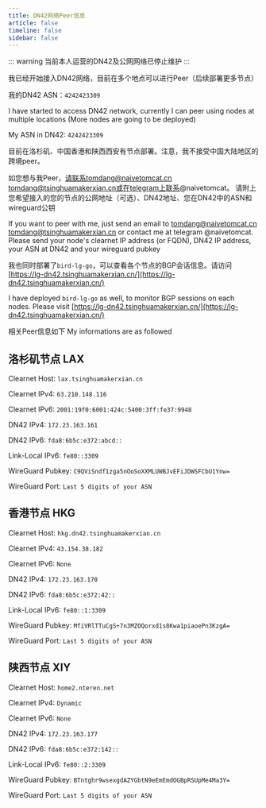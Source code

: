 ```yaml
---
title: DN42网络Peer信息
article: false
timeline: false
sidebar: false
---
```


::: warning
当前本人运营的DN42及公网网络已停止维护
:::

我已经开始接入DN42网络，目前在多个地点可以进行Peer（后续部署更多节点）

我的DN42 ASN：`4242423309`

I have started to access DN42 network, currently I can peer using nodes at multiple locations
(More nodes are going to be deployed)

My ASN in DN42: `4242423309`

目前在洛杉矶、中国香港和陕西西安有节点部署。注意，我不接受中国大陆地区的跨境peer。

如您想与我Peer，请联系tomdang@naivetomcat.cn tomdang@tsinghuamakerxian.cn或在telegram上联系@naivetomcat。
请附上您希望接入的您的节点的公网地址（可选）、DN42地址、您在DN42中的ASN和wireguard公钥

If you want to peer with me, just send an email to tomdang@naivetomcat.cn tomdang@tsinghuamakerxian.cn
or contact me at telegram @naivetomcat. Please send your node's clearnet IP address (or FQDN), DN42 IP
address, your ASN at DN42 and your wireguard pubkey

我也同时部署了`bird-lg-go`，可以查看各个节点的BGP会话信息。请访问[https://lg-dn42.tsinghuamakerxian.cn/](https://lg-dn42.tsinghuamakerxian.cn/)

I have deployed `bird-lg-go` as well, to monitor BGP sessions on each nodes. Please visit [https://lg-dn42.tsinghuamakerxian.cn/](https://lg-dn42.tsinghuamakerxian.cn/)

相关Peer信息如下
My informations are as followed

## 洛杉矶节点 LAX

Clearnet Host: `lax.tsinghuamakerxian.cn`

Clearnet IPv4: `63.210.148.116`

Clearnet IPv6: `2001:19f0:6001:424c:5400:3ff:fe37:9948`

DN42 IPv4: `172.23.163.161`

DN42 IPv6: `fda8:6b5c:e372:abcd::`

Link-Local IPv6: `fe80::3309`

WireGuard Pubkey: `C9QViSndf1zga5nOoSoXXMLUWBJvEFiJDWSFCbU1Ynw=`

WireGuard Port: `Last 5 digits of your ASN`

## 香港节点 HKG

Clearnet Host: `hkg.dn42.tsinghuamakerxian.cn`

Clearnet IPv4: `43.154.38.182`

Clearnet IPv6: `None`

DN42 IPv4: `172.23.163.170`

DN42 IPv6: `fda8:6b5c:e372:42::`

Link-Local IPv6: `fe80::1:3309`

WireGuard Pubkey: `MfiVRlTTuCgS+7n3MZOQorxd1s8Kwa1piaoePn3KzgA=`

WireGuard Port: `Last 5 digits of your ASN`

## 陕西节点 XIY

Clearnet Host: `home2.nteren.net`

Clearnet IPv4: `Dynamic`

Clearnet IPv6: `None`

DN42 IPv4: `172.23.163.177`

DN42 IPv6: `fda8:6b5c:e372:142::`

Link-Local IPv6: `fe80::2:3309`

WireGuard Pubkey: `BTntghr9wsexgdAZYGbtN9eEmEmdOGBpRSUpMe4Ma3Y=`

WireGuard Port: `Last 5 digits of your ASN`